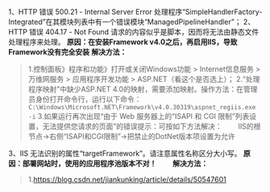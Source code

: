 1、HTTP 错误 500.21 - Internal Server Error
处理程序“SimpleHandlerFactory-Integrated”在其模块列表中有一个错误模块“ManagedPipelineHandler”；
2、HTTP 错误 404.17 - Not Found 请求的内容似乎是脚本，因而将无法由静态文件处理程序来处理。
**原因：在安装Framework v4.0之后，再启用IIS，导致Framework没有完全安装**
**解决方法：**
> 1.控制面板》程序和功能》打开或关闭Windows功能 > Internet信息服务 > 万维网服务 > 应用程序开发功能 > ASP.NET（看这个是否选上）；
> 2.“处理程序映射”中缺少ASP.NET 4.0的映射，需要添加映射。操作方法：在管理员身份打开命令行，运行以下命令：
`C:\Windows\Microsoft.NET\Framework\v4.0.30319\aspnet_regiis.exe -i`
> 3.如果运行再次出现“由于 Web 服务器上的“ISAPI 和 CGI 限制”列表设置，无法提供您请求的页面”的错误提示：可按如下方法解决：
　　IIS的根节点->右侧“ISAPI和CGI限制”->把禁止的DotNet版本项设置为允许

3、IIS 无法识别的属性“targetFramework”。请注意属性名称区分大小写。
**原因：部署网站时，使用的应用程序池版本不对！**　　
**解决方法：**
> 1.https://blog.csdn.net/jiankunking/article/details/50547601

